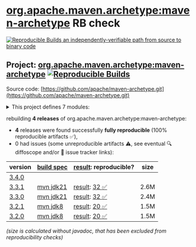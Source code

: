 [org.apache.maven.archetype:maven-archetype](https://central.sonatype.com/artifact/org.apache.maven.archetype/maven-archetype/versions) RB check
=======

[![Reproducible Builds](https://reproducible-builds.org/images/logos/rb.svg) an independently-verifiable path from source to binary code](https://reproducible-builds.org/)

## Project: [org.apache.maven.archetype:maven-archetype](https://central.sonatype.com/artifact/org.apache.maven.archetype/maven-archetype/versions) [![Reproducible Builds](https://img.shields.io/endpoint?url=https://raw.githubusercontent.com/jvm-repo-rebuild/reproducible-central/master/content/org/apache/maven/archetype/badge.json)](https://github.com/jvm-repo-rebuild/reproducible-central/blob/master/content/org/apache/maven/archetype/README.md)

Source code: [https://github.com/apache/maven-archetype.git](https://github.com/apache/maven-archetype.git)

<details><summary>This project defines 7 modules:</summary>

* [org.apache.maven.archetype:archetype-catalog](https://central.sonatype.com/artifact/org.apache.maven.archetype/archetype-catalog/overview)
* [org.apache.maven.archetype:archetype-common](https://central.sonatype.com/artifact/org.apache.maven.archetype/archetype-common/overview)
* [org.apache.maven.archetype:archetype-descriptor](https://central.sonatype.com/artifact/org.apache.maven.archetype/archetype-descriptor/overview)
* [org.apache.maven.archetype:archetype-models](https://central.sonatype.com/artifact/org.apache.maven.archetype/archetype-models/overview)
* [org.apache.maven.archetype:archetype-packaging](https://central.sonatype.com/artifact/org.apache.maven.archetype/archetype-packaging/overview)
* [org.apache.maven.archetype:maven-archetype](https://central.sonatype.com/artifact/org.apache.maven.archetype/maven-archetype/overview)
* [org.apache.maven.plugins:maven-archetype-plugin](https://central.sonatype.com/artifact/org.apache.maven.plugins/maven-archetype-plugin/overview)
</details>

rebuilding **4 releases** of org.apache.maven.archetype:maven-archetype:
- **4** releases were found successfully **fully reproducible** (100% reproducible artifacts :white_check_mark:),
- 0 had issues (some unreproducible artifacts :warning:, see eventual :mag: diffoscope and/or :memo: issue tracker links):

| version | [build spec](/BUILDSPEC.md) | [result](https://reproducible-builds.org/docs/jvm/): reproducible? | size |
| -- | --------- | ------ | -- |
| [3.4.0](https://central.sonatype.com/artifact/org.apache.maven.archetype/maven-archetype/3.4.0/pom) | | | |
| [3.3.1](https://central.sonatype.com/artifact/org.apache.maven.archetype/maven-archetype/3.3.1/pom) | [mvn jdk21](archetype-3.3.1.buildspec) | [result](maven-archetype-plugin-3.3.1.buildinfo): [32 :white_check_mark: ](maven-archetype-plugin-3.3.1.buildcompare) | 2.6M |
| [3.3.0](https://central.sonatype.com/artifact/org.apache.maven.archetype/maven-archetype/3.3.0/pom) | [mvn jdk21](archetype-3.3.0.buildspec) | [result](maven-archetype-plugin-3.3.0.buildinfo): [32 :white_check_mark: ](maven-archetype-plugin-3.3.0.buildcompare) | 2.4M |
| [3.2.1](https://central.sonatype.com/artifact/org.apache.maven.archetype/maven-archetype/3.2.1/pom) | [mvn jdk8](archetype-3.2.1.buildspec) | [result](maven-archetype-plugin-3.2.1.buildinfo): [20 :white_check_mark: ](maven-archetype-plugin-3.2.1.buildcompare) | 1.5M |
| [3.2.0](https://central.sonatype.com/artifact/org.apache.maven.archetype/maven-archetype/3.2.0/pom) | [mvn jdk8](archetype-3.2.0.buildspec) | [result](maven-archetype-plugin-3.2.0.buildinfo): [20 :white_check_mark: ](maven-archetype-plugin-3.2.0.buildcompare) | 1.5M |

<i>(size is calculated without javadoc, that has been excluded from reproducibility checks)</i>
